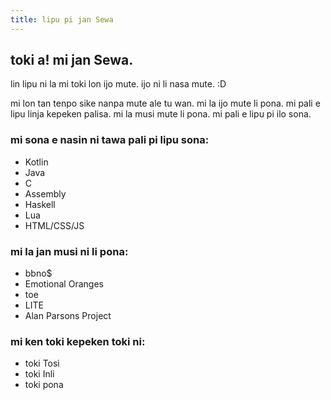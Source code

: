 ```yaml
---
title: lipu pi jan Sewa
---
```


## toki a! mi jan Sewa.

lin lipu ni la mi toki lon ijo mute. ijo ni li nasa mute. :D

mi lon tan tenpo sike nanpa mute ale tu wan. mi la ijo mute li pona. mi pali e lipu linja kepeken palisa. mi la musi
mute li pona. mi pali e lipu pi ilo sona.

### mi sona e nasin ni tawa pali pi lipu sona:

- Kotlin
- Java
- C
- Assembly
- Haskell
- Lua
- HTML/CSS/JS

### mi la jan musi ni li pona:

- bbno$
- Emotional Oranges
- toe
- LITE
- Alan Parsons Project

### mi ken toki kepeken toki ni:

- toki Tosi
- toki Inli
- toki pona
